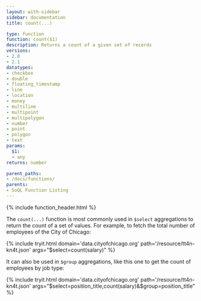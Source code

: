 ```yaml
---
layout: with-sidebar
sidebar: documentation
title: count(...)

type: function
function: count($1)
description: Returns a count of a given set of records
versions:
- 2.0
- 2.1
datatypes:
- checkbox
- double
- floating_timestamp
- line
- location
- money
- multiline
- multipoint
- multipolygon
- number
- point
- polygon
- text 
params:
  $1:
  - any
returns: number

parent_paths: 
- /docs/functions/
parents: 
- SoQL Function Listing 
---
```


{% include function_header.html %}

The `count(...)` function is most commonly used in `$select` aggregations to return the count of a set of values. For example, to fetch the total number of employees of the City of Chicago:

{% include tryit.html domain='data.cityofchicago.org' path='/resource/tt4n-kn4t.json' args="$select=count(salary)" %}

It can also be used in `$group` aggregations, like this one to get the count of employees by job type:

{% include tryit.html domain='data.cityofchicago.org' path='/resource/tt4n-kn4t.json' args="$select=position_title,count(salary)&$group=position_title" %}
